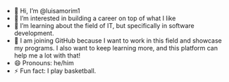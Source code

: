 - 👋 Hi, I’m @luisamorim1
- 👀 I’m interested in building a career on top of what I like
- 🌱 I’m learning about the field of IT, but specifically in software development.
- 💞️ I am joining GitHub because I want to work in this field and showcase my programs. I also want to keep learning more, and this platform can help me a lot with that!
- 😄 Pronouns: he/him
- ⚡ Fun fact: I play basketball.

<!---
luisamorim1/luisamorim1 is a ✨ special ✨ repository because its `README.md` (this file) appears on your GitHub profile.
You can click the Preview link to take a look at your changes.
--->
